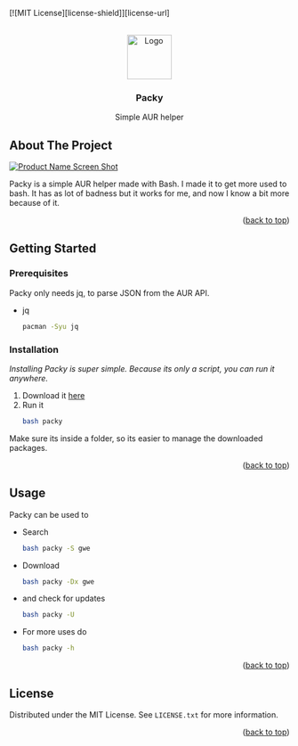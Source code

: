 <div id="top"></div>
<!--
*** Thanks for checking out the Best-README-Template. If you have a suggestion
*** that would make this better, please fork the repo and create a pull request
*** or simply open an issue with the tag "enhancement".
*** Don't forget to give the project a star!
*** Thanks again! Now go create something AMAZING! :D
-->



<!-- PROJECT SHIELDS -->
<!--
*** I'm using markdown "reference style" links for readability.
*** Reference links are enclosed in brackets [ ] instead of parentheses ( ).
*** See the bottom of this document for the declaration of the reference variables
*** for contributors-url, forks-url, etc. This is an optional, concise syntax you may use.
*** https://www.markdownguide.org/basic-syntax/#reference-style-links
-->

[![MIT License][license-shield]][license-url]


<!-- PROJECT LOGO -->
<br />
<div align="center">
  <a href="https://github.com/rtxx/scripts/edit/main/packy">
    <img src="images/logo.png" alt="Logo" width="80" height="80">
  </a>

  <h3 align="center">Packy</h3>

  <p align="center">
    Simple AUR helper
    <br />
  </p>
</div>



<!-- ABOUT THE PROJECT -->
## About The Project

[![Product Name Screen Shot][product-screenshot]](https://example.com)

Packy is a simple AUR helper made with Bash. I made it to get more used to bash. It has as lot of badness but it works for me, and now I know a bit more because of it.

<p align="right">(<a href="#top">back to top</a>)</p>

<!-- GETTING STARTED -->
## Getting Started

### Prerequisites

Packy only needs jq, to parse JSON from the AUR API.
* jq
  ```sh
  pacman -Syu jq
  ```

### Installation

_Installing Packy is super simple. Because its only a script, you can run it anywhere._

1. Download it [here](https://github.com/rtxx/scripts/blob/main/packy/packy)
2. Run it
   ```sh
   bash packy
   ```
Make sure its inside a folder, so its easier to manage the downloaded packages.

<p align="right">(<a href="#top">back to top</a>)</p>



<!-- USAGE EXAMPLES -->
## Usage

Packy can be used to 

* Search
  ```sh
  bash packy -S gwe
  ```
* Download
  ```sh
  bash packy -Dx gwe
  ```
* and check for updates
  ```sh
  bash packy -U
  ```
* For more uses do
  ```sh
  bash packy -h
     ```
<p align="right">(<a href="#top">back to top</a>)</p>



<!-- LICENSE -->
## License

Distributed under the MIT License. See `LICENSE.txt` for more information.

<p align="right">(<a href="#top">back to top</a>)</p>


<!-- MARKDOWN LINKS & IMAGES -->
<!-- https://www.markdownguide.org/basic-syntax/#reference-style-links -->
[product-screenshot]: screenshot1.png
